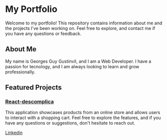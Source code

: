 # My Portfolio

Welcome to my portfolio! This repository contains information about me and the projects I've been working on. Feel free to explore, and contact me if you have any questions or feedback.

## About Me

My name is Georges Guy Gustinvil, and I am a  Web Developer. I have a passion for tecnology, and I am always looking to learn and grow professionally.

## Featured Projects

### [React-descomplica](https://captain00007.github.io/)
This application showcases products from an online store and allows users to interact with a shopping cart. Feel free to explore the features, and if you have any questions or suggestions, don't hesitate to reach out.

[Linkedin](https://www.linkedin.com/in/georges-guy-gustinvil-2a30bb56/)
